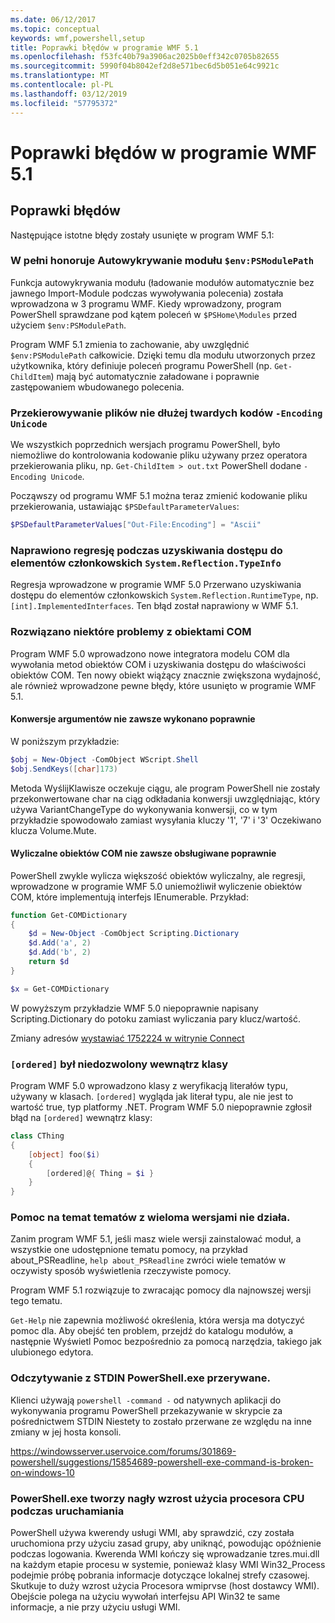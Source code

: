 ```yaml
---
ms.date: 06/12/2017
ms.topic: conceptual
keywords: wmf,powershell,setup
title: Poprawki błędów w programie WMF 5.1
ms.openlocfilehash: f53fc40b79a3906ac2025b0eff342c0705b82655
ms.sourcegitcommit: 5990f04b8042ef2d8e571bec6d5b051e64c9921c
ms.translationtype: MT
ms.contentlocale: pl-PL
ms.lasthandoff: 03/12/2019
ms.locfileid: "57795372"
---
```

# <a name="bug-fixes-in-wmf-51"></a>Poprawki błędów w programie WMF 5.1

## <a name="bug-fixes"></a>Poprawki błędów

Następujące istotne błędy zostały usunięte w program WMF 5.1:

### <a name="module-auto-discovery-fully-honors-envpsmodulepath"></a>W pełni honoruje Autowykrywanie modułu `$env:PSModulePath`

Funkcja autowykrywania modułu (ładowanie modułów automatycznie bez jawnego Import-Module podczas wywoływania polecenia) została wprowadzona w 3 programu WMF.
Kiedy wprowadzony, program PowerShell sprawdzane pod kątem poleceń w `$PSHome\Modules` przed użyciem `$env:PSModulePath`.

Program WMF 5.1 zmienia to zachowanie, aby uwzględnić `$env:PSModulePath` całkowicie.
Dzięki temu dla modułu utworzonych przez użytkownika, który definiuje poleceń programu PowerShell (np. `Get-ChildItem`) mają być automatycznie załadowane i poprawnie zastępowaniem wbudowanego polecenia.

### <a name="file-redirection-no-longer-hard-codes--encoding-unicode"></a>Przekierowywanie plików nie dłużej twardych kodów `-Encoding Unicode`

We wszystkich poprzednich wersjach programu PowerShell, było niemożliwe do kontrolowania kodowanie pliku używany przez operatora przekierowania pliku, np. `Get-ChildItem > out.txt` PowerShell dodane `-Encoding Unicode`.

Począwszy od programu WMF 5.1 można teraz zmienić kodowanie pliku przekierowania, ustawiając `$PSDefaultParameterValues`:

```powershell
$PSDefaultParameterValues["Out-File:Encoding"] = "Ascii"
```

### <a name="fixed-a-regression-in-accessing-members-of-systemreflectiontypeinfo"></a>Naprawiono regresję podczas uzyskiwania dostępu do elementów członkowskich `System.Reflection.TypeInfo`

Regresja wprowadzone w programie WMF 5.0 Przerwano uzyskiwania dostępu do elementów członkowskich `System.Reflection.RuntimeType`, np. `[int].ImplementedInterfaces`.
Ten błąd został naprawiony w WMF 5.1.


### <a name="fixed-some-issues-with-com-objects"></a>Rozwiązano niektóre problemy z obiektami COM

Program WMF 5.0 wprowadzono nowe integratora modelu COM dla wywołania metod obiektów COM i uzyskiwania dostępu do właściwości obiektów COM.
Ten nowy obiekt wiążący znacznie zwiększona wydajność, ale również wprowadzone pewne błędy, które usunięto w programie WMF 5.1.

#### <a name="argument-conversions-were-not-always-performed-correctly"></a>Konwersje argumentów nie zawsze wykonano poprawnie

W poniższym przykładzie:

```powershell
$obj = New-Object -ComObject WScript.Shell
$obj.SendKeys([char]173)
```

Metoda WyślijKlawisze oczekuje ciągu, ale program PowerShell nie zostały przekonwertowane char na ciąg odkładania konwersji uwzględniając, który używa VariantChangeType do wykonywania konwersji, co w tym przykładzie spowodowało zamiast wysyłania kluczy '1', '7' i '3' Oczekiwano klucza Volume.Mute.

#### <a name="enumerable-com-objects-not-always-handled-correctly"></a>Wyliczalne obiektów COM nie zawsze obsługiwane poprawnie

PowerShell zwykle wylicza większość obiektów wyliczalny, ale regresji, wprowadzone w programie WMF 5.0 uniemożliwił wyliczenie obiektów COM, które implementują interfejs IEnumerable.  Przykład:

```powershell
function Get-COMDictionary
{
    $d = New-Object -ComObject Scripting.Dictionary
    $d.Add('a', 2)
    $d.Add('b', 2)
    return $d
}

$x = Get-COMDictionary
```

W powyższym przykładzie WMF 5.0 niepoprawnie napisany Scripting.Dictionary do potoku zamiast wyliczania pary klucz/wartość.

Zmiany adresów [wystawiać 1752224 w witrynie Connect](https://connect.microsoft.com/PowerShell/feedback/details/1752224)

### <a name="ordered-was-not-allowed-inside-classes"></a>`[ordered]` był niedozwolony wewnątrz klasy

Program WMF 5.0 wprowadzono klasy z weryfikacją literałów typu, używany w klasach.
`[ordered]` wygląda jak literał typu, ale nie jest to wartość true, typ platformy .NET.
Program WMF 5.0 niepoprawnie zgłosił błąd na `[ordered]` wewnątrz klasy:

```powershell
class CThing
{
    [object] foo($i)
    {
        [ordered]@{ Thing = $i }
    }
}
```


### <a name="help-on-about-topics-with-multiple-versions-does-not-work"></a>Pomoc na temat tematów z wieloma wersjami nie działa.

Zanim program WMF 5.1, jeśli masz wiele wersji zainstalować moduł, a wszystkie one udostępnione tematu pomocy, na przykład about_PSReadline, `help about_PSReadline` zwróci wiele tematów w oczywisty sposób wyświetlenia rzeczywiste pomocy.

Program WMF 5.1 rozwiązuje to zwracając pomocy dla najnowszej wersji tego tematu.

`Get-Help` nie zapewnia możliwość określenia, która wersja ma dotyczyć pomoc dla.
Aby obejść ten problem, przejdź do katalogu modułów, a następnie Wyświetl Pomoc bezpośrednio za pomocą narzędzia, takiego jak ulubionego edytora.

### <a name="powershellexe-reading-from-stdin-stopped-working"></a>Odczytywanie z STDIN PowerShell.exe przerywane.

Klienci używają `powershell -command -` od natywnych aplikacji do wykonywania programu PowerShell przekazywanie w skrypcie za pośrednictwem STDIN Niestety to zostało przerwane ze względu na inne zmiany w jej hosta konsoli.

https://windowsserver.uservoice.com/forums/301869-powershell/suggestions/15854689-powershell-exe-command-is-broken-on-windows-10

### <a name="powershellexe-creates-spike-in-cpu-usage-on-startup"></a>PowerShell.exe tworzy nagły wzrost użycia procesora CPU podczas uruchamiania

PowerShell używa kwerendy usługi WMI, aby sprawdzić, czy została uruchomiona przy użyciu zasad grupy, aby uniknąć, powodując opóźnienie podczas logowania.
Kwerenda WMI kończy się wprowadzanie tzres.mui.dll na każdym etapie procesu w systemie, ponieważ klasy WMI Win32_Process podejmie próbę pobrania informacje dotyczące lokalnej strefy czasowej.
Skutkuje to duży wzrost użycia Procesora wmiprvse (host dostawcy WMI).
Obejście polega na użyciu wywołań interfejsu API Win32 te same informacje, a nie przy użyciu usługi WMI.
